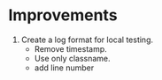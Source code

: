 # Improvements
1. Create a log format for local testing. 
    - Remove timestamp. 
    - Use only classname. 
    - add line number